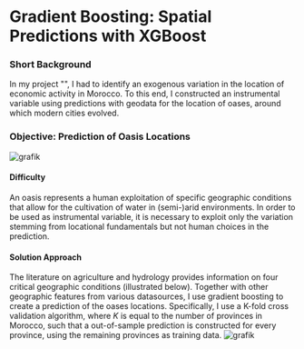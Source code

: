 # Gradient Boosting: Spatial Predictions with XGBoost

### Short Background
In my project "", I had to identify an exogenous variation in the location of economic activity in Morocco. To this end, I constructed an instrumental variable using predictions with geodata for the location of oases, around which modern cities evolved.

### Objective: Prediction of Oasis Locations
![grafik](https://github.com/user-attachments/assets/c6206bb3-5a7b-4680-8bcf-bd8edb07888e)

#### Difficulty
An oasis represents a human exploitation of specific geographic conditions that allow for the cultivation of water in (semi-)arid environments. In order to be used as instrumental variable, it is necessary to exploit only the variation stemming from locational fundamentals but not human choices in the prediction.

#### Solution Approach
The literature on agriculture and hydrology provides information on four critical geographic conditions (illustrated below). Together with other geographic features from various datasources, I use gradient boosting to create a prediction of the oases locations. Specifically, I use a K-fold cross validation algorithm, where *K* is equal to the number of provinces in Morocco, such that a out-of-sample prediction is constructed for every province, using the remaining provinces as training data.
![grafik](https://github.com/user-attachments/assets/b65df6d4-5802-41b5-a64d-f729516ba78b)

